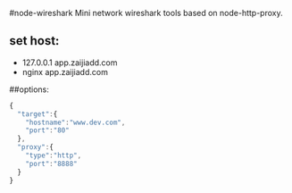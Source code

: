 #node-wireshark
Mini network wireshark tools based on node-http-proxy.


## set host:
+ 127.0.0.1   app.zaijiadd.com
+ nginx app.zaijiadd.com


##options:
```js
{
  "target":{
    "hostname":"www.dev.com",
    "port":"80"
  },
  "proxy":{
    "type":"http",
    "port":"8888"
  }
}
```
